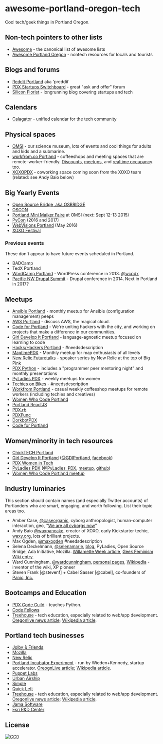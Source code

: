 # awesome-portland-oregon-tech
Cool tech/geek things in Portland Oregon.

<!-- notes/rules:
* it's okay to have the same link in two sections.
* please help by adding context to existing entries.
-->

## Non-tech pointers to other lists

* [Awesome](https://github.com/sindresorhus/awesome/blob/master/readme.md) - the canonical list of awesome lists
* [Awesome Portland Oregon]() - nontech resources for locals and tourists

## Blogs and forums

* [Reddit Portland](https://www.reddit.com/r/Portland) aka 'preddit'
* [PDX Startups Switchboard](https://pdxstartups.switchboardhq.com/) - great "ask and offer" forum
* [Silicon Florist](http://siliconflorist.com/) - longrunning blog covering startups and tech

## Calendars 

* [Calagator](http://calagator.org/) - unified calendar for the tech community

## Physical spaces

* [OMSI](https://www.omsi.edu/) - our science museum, lots of events and cool things for adults and kids and a submarine.
* [workfrom.co Portland](https://workfrom.co/portland) - coffeeshops and meeting spaces that are remote-worker-friendly. [Discounts](https://workfrom.co/worker#deals), [meetups](http://www.meetup.com/workfrom-portland/), and [realtime occupancy](https://workfrom.co/portland/real-time-density) too.
* [XOXOPDX](http://xoxopdx.com/) - coworking space coming soon from the XOXO team (related: see Andy Baio below)


## Big Yearly Events

* [Open Source Bridge, aka OSBRIDGE](http://opensourcebridge.org/)
* [OSCON](http://www.oscon.com/)
* [Portland Mini Maiker Faire](https://www.omsi.edu/maker-faire-pdx) at OMSI (next: Sept 12-13 2015)
* [PyCon](https://us.pycon.org) (2016 and 2017)
* [WebVisions Portland](http://www.webvisionsevent.com/portland/) (May 2016)
* [XOXO Festival](http://2015.xoxofest.com/)

### Previous events

These don't appear to have future events scheduled in Portland.

* BADCamp
* TedX Portland
* [WordCamp Portland](https://portland.wordcamp.org/2013/) - WordPress conference in 2013. [@wcpdx](https://twitter.com/wcpdx)
* [Pacific NW Drupal Summit](http://2015.pnwdrupalsummit.org/) - Drupal conference in 2014. Next in Portland in 2017?


## Meetups

<!-- alphasort these -->

* [Ansible Portland](http://www.meetup.com/Ansible-Portland/) - monthly meetup for Ansible (configuration management) peeps
* [AWS Portland](http://www.meetup.com/AWS-Portland/) - discuss AWS, the magical cloud.
* [Code for Portland](http://www.meetup.com/CodeForPortland/) - We're uniting hackers with the city, and working on projects that make a difference in our communities.
* [Girl Develop It Portland](http://www.meetup.com/Girl-Develop-It-Portland) - language-agnostic meetup focused on learning to code 
* [Hacks/Hackers Portland](http://www.meetup.com/HacksHackersPDX/) - #needsdescription
* [MaptimePDX](http://maptime.io/portland/) - Monthly meetup for map enthusiasts of all levels
* [New Relic Futuretalks](http://www.meetup.com/New-Relic-FutureTalks-PDX/) - speaker series by New Relic at the top of Big Pink
* [PDX Python](http://www.meetup.com/pdxpython/) - includes a "programmer peer mentoring night" and monthly presentations
* [PyLadies PDX](http://www.meetup.com/PyLadies-PDX/) - weekly meetups for women 
* [Techies on Bikes](http://www.meetup.com/Techies-On-Bikes/) - #needsdescription
* [Workfrom Portland](http://www.meetup.com/workfrom-portland/) - casual weekly coffeeshop meetups for remote workers (including techies and creatives)
* [Women Who Code Portland](http://www.meetup.com/Women-Who-Code-Portland/)
* [Portland ReactJS](http://www.meetup.com/Portland-ReactJS)
* [PDX.rb](http://pdxruby.org/)
* [PDXFunc](http://pdxfunc.org/)
* [DorkbotPDX](http://dorkbotpdx.org/)
* [Code for Portland](http://www.meetup.com/CodeForPortland/)

## Women/minority in tech resources

* [ChickTECH Portland](http://portland.chicktech.org/)
* [Girl Develop It Portland](http://www.meetup.com/Girl-Develop-It-Portland) ([@GDIPortland](https://twitter.com/gdiportland), [facebook](https://www.facebook.com/gdiportland))
* [PDX Women in Tech](http://www.pdxwit.org/)
* [PyLadies PDX](http://www.pyladies.com/locations/pdx/) ([@PyLadies_PDX](https://twitter.com/PyLadies_pdx), [meetup](http://www.meetup.com/PyLadies-PDX/), [github](https://github.com/pyladiespdx))
* [Women Who Code Portland meetup](http://www.meetup.com/Women-Who-Code-Portland/)

## Industry luminaries

This section should contain names (and especially Twitter accounts) of Portlanders who are smart, engaging, and worth following. List their topic areas too.

<!-- alpha by first name. Kinda weird, but not like anyone knows online peeps by their last name anyhow. -->

* Amber Case, [@caseorganic](https://twitter.com/caseorganic), cyborg anthropologist, human-computer interaction, geo, "[We are all cyborgs now](http://www.ted.com/talks/amber_case_we_are_all_cyborgs_now)"
* Andy Baio [@waxpancake](https://twitter.com/waxpancake), creator of XOXO, early Kickstarter techie, [waxy.org](http://waxy.org/),  lots of brilliant projects.
* Max Ogden, [@maxogden](https://twitter.com/maxogden) #needsdescription
* Selena Deckelmann, [@selenamarie](https://twitter.com/selenamarie), [blog](http://www.chesnok.com/daily/), PyLadies, Open Source Bridge, Ada Initiative, Mozilla. [Willamette Week article](http://www.wweek.com/portland/article-21189-hotseat_selena_deckelmann.html), [Geek Feminism Wiki entry](http://geekfeminism.wikia.com/wiki/Selena_Deckelmann).
* Ward Cunningham, [@wardcunningham](https://twitter.com/wardcunningham), [personal pages](http://c2.com/~ward/), [Wikipedia](http://en.wikipedia.org/wiki/Ward_Cunningham) - inventor of the wiki, XP pioneer
* Steven Frank [@stevenf] + Cabel Sasser [@cabel], co-founders of [Panic, Inc.](https://panic.com/)

## Bootcamps and Education

* [PDX Code Guild](https://pdxcodeguild.com/) - teaches Python.
* [Code Fellows](https://www.codefellows.org/)
* [Treehouse](https://teamtreehouse.com/) - tech education, especially related to web/app development. [Oregonlive news article](http://www.oregonlive.com/silicon-forest/index.ssf/2013/12/portland_startup_treehouse_eli.html); [Wikipedia article](https://en.wikipedia.org/wiki/Treehouse_(company)).

## Portland tech businesses

<!-- link to JOBS PAGE, make sure there's an indication they are at least partially Portland-based, such as a 'contact' page listing their address -->

* [Jolby & Friends](http://jolbyandfriends.com)
* [Mozilla](https://www.mozilla.org/en-US/contact/spaces/portland/)
* [New Relic](http://newrelic.com/about/contact-us)
* [Portland Incubator Experiment](http://www.piepdx.com/) - run by Wieden+Kennedy, startup accelerator. [OreognLive article](http://www.oregonlive.com/silicon-forest/index.ssf/2015/03/portland_incubator_experiment_5.html); [Wikipedia article](https://en.wikipedia.org/wiki/Portland_Incubator_Experiment).
* [Puppet Labs](https://puppetlabs.com/contact)
* [Urban Airship](https://urbanairship.com/careers/)
* [Simple](https://www.simple.com/careers)
* [Quick Left](https://quickleft.com/) 
* [Treehouse](https://teamtreehouse.com/jobs) - tech education, especially related to web/app development. [Oregonlive news article](http://www.oregonlive.com/silicon-forest/index.ssf/2013/12/portland_startup_treehouse_eli.html); [Wikipedia article](https://en.wikipedia.org/wiki/Treehouse_(company)).
* [Jama Software](https://www.jamasoftware.com/)
* [Esri R&D Center](http://pdx.esri.com/)

## License

[![CC0](http://i.creativecommons.org/p/zero/1.0/88x31.png)](http://creativecommons.org/publicdomain/zero/1.0/)

